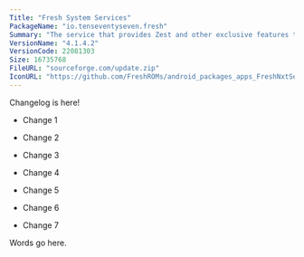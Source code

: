 ```yaml
---
Title: "Fresh System Services"
PackageName: "io.tenseventyseven.fresh"
Summary: "The service that provides Zest and other exclusive features to Fresh."
VersionName: "4.1.4.2"
VersionCode: 22081303
Size: 16735768
FileURL: "sourceforge.com/update.zip"
IconURL: "https://github.com/FreshROMs/android_packages_apps_FreshNxtServices/raw/fresh-4.x/app/src/main/hub_nxt_ic_launcher-playstore.png"
---
```


Changelog is here!

- Change 1

- Change 2

- Change 3

- Change 4

- Change 5

- Change 6

- Change 7

Words go here.
